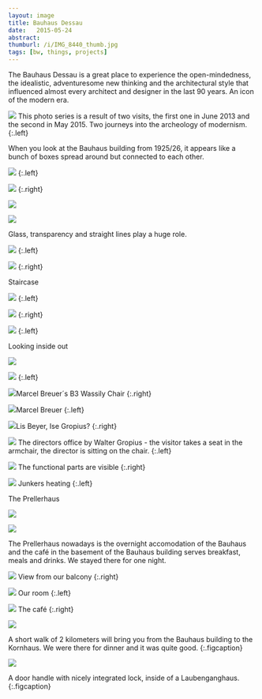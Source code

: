 ```yaml
---
layout: image
title: Bauhaus Dessau
date:   2015-05-24
abstract: 
thumburl: /i/IMG_8440_thumb.jpg
tags: [bw, things, projects]
---
```

The Bauhaus Dessau is a great place to experience the open-mindedness, the idealistic, adventuresome new thinking and the architectural style that influenced almost every architect and designer in the last 90 years. An icon of the modern era.

![]({{site.url}}/i/IMG_8503.jpg)
This photo series is a result of two visits, the first one in June 2013 and the second in May 2015. Two journeys into the archeology of modernism. 
{:.left}

When you look at the Bauhaus building from 1925/26, it appears like a bunch of boxes spread around but connected to each other.

![]({{site.url}}/i/IMG_8404.jpg)
{:.left}

![]({{site.url}}/i/IMG_8387.jpg)
{:.right}

![]({{site.url}}/i/IMG_8488.jpg)

![]({{site.url}}/i/IMG_8428.jpg)

Glass, transparency and straight lines play a huge role. 

![]({{site.url}}/i/IMG_8440.jpg)
{:.left}

![]({{site.url}}/i/IMG_8422.jpg)
{:.right}

Staircase

![]({{site.url}}/i/IMG_8456.jpg)
{:.left}

![]({{site.url}}/i/IMG_8445.jpg)
{:.right}

![]({{site.url}}/i/IMG_8454.jpg)
{:.left}

Looking inside out

![]({{site.url}}/i/IMG_8528.jpg)

![]({{site.url}}/i/IMG_8449.jpg)
{:.left}

![]({{site.url}}/i/IMG_8524.jpg)Marcel Breuer´s B3 Wassily Chair
{:.right}

![]({{site.url}}/i/IMG_5884.jpg)Marcel Breuer
{:.left}

![]({{site.url}}/i/IMG_5885.jpg)Lis Beyer, Ise Gropius?
{:.right}

![]({{site.url}}/i/IMG_5848.jpg)
The directors office by Walter Gropius - the visitor takes a seat in the armchair, the director is sitting on the chair.
{:.left}

![]({{site.url}}/i/IMG_5833.jpg) 
The functional parts are visible
{:.right}


![]({{site.url}}/i/IMG_5850.jpg) 
Junkers heating
{:.left}

The Prellerhaus

![]({{site.url}}/i/IMG_8411.jpg)

![]({{site.url}}/i/IMG_8407.jpg) 

The Prellerhaus nowadays is the overnight accomodation of the Bauhaus and the café in the basement of the Bauhaus building serves breakfast, meals and drinks. We stayed there for one night.

![]({{site.url}}/i/IMG_8499.jpg) 
View from our balcony
{:.right}

![]({{site.url}}/i/IMG_8394.jpg) 
Our room
{:.left}

![]({{site.url}}/i/IMG_8505.jpg)
The café
{:.right}

![]({{site.url}}/i/IMG_8483.jpg)

A short walk of 2 kilometers will bring you from the Bauhaus building to the Kornhaus. We were there for dinner and it was quite good.
{:.figcaption}

![]({{site.url}}/i/IMG_5888.jpg)

A door handle with nicely integrated lock, inside of a Laubenganghaus.
{:.figcaption}



